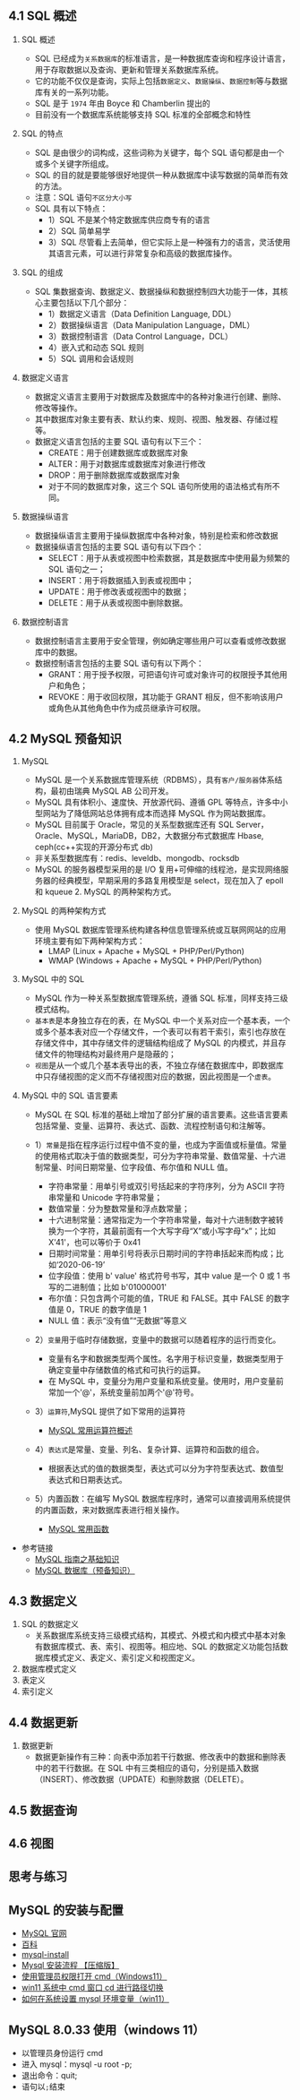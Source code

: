 ## 4.1 SQL 概述

1. SQL 概述

   - SQL 已经成为`关系数据库`的标准语言，是一种数据库查询和程序设计语言，用于存取数据以及查询、更新和管理关系数据库系统。
   - 它的功能不仅仅是查询，实际上包括`数据定义`、`数据操纵`、`数据控制`等与数据库有关的一系列功能。
   - SQL 是于 `1974` 年由 Boyce 和 Chamberlin 提出的
   - 目前没有一个数据库系统能够支持 SQL 标准的全部概念和特性

2. SQL 的特点

   - SQL 是由很少的词构成，这些词称为关键字，每个 SQL 语句都是由一个或多个关键字所组成。
   - SQL 的目的就是要能够很好地提供一种从数据库中读写数据的简单而有效的方法。
   - 注意：SQL 语句`不区分大小写`
   - SQL 具有以下特点：
     - 1）SQL 不是某个特定数据库供应商专有的语言
     - 2）SQL 简单易学
     - 3）SQL 尽管看上去简单，但它实际上是一种强有力的语言，灵活使用其语言元素，可以进行非常复杂和高级的数据库操作。

3. SQL 的组成

   - SQL 集数据查询、数据定义、数据操纵和数据控制四大功能于一体，其核心主要包括以下几个部分：
     - 1）数据定义语言（Data Definition Language, DDL）
     - 2）数据操纵语言（Data Manipulation Language，DML）
     - 3）数据控制语言（Data Control Language，DCL）
     - 4）嵌入式和动态 SQL 规则
     - 5）SQL 调用和会话规则

4. 数据定义语言

   - 数据定义语言主要用于对数据库及数据库中的各种对象进行创建、删除、修改等操作。
   - 其中数据库对象主要有表、默认约束、规则、视图、触发器、存储过程等。
   - 数据定义语言包括的主要 SQL 语句有以下三个：
     - CREATE：用于创建数据库或数据库对象
     - ALTER：用于对数据库或数据库对象进行修改
     - DROP：用于删除数据库或数据库对象
     - 对于不同的数据库对象，这三个 SQL 语句所使用的语法格式有所不同。

5. 数据操纵语言

   - 数据操纵语言主要用于操纵数据库中各种对象，特别是检索和修改数据
   - 数据操纵语言包括的主要 SQL 语句有以下四个：
     - SELECT：用于从表或视图中检索数据，其是数据库中使用最为频繁的 SQL 语句之一；
     - INSERT：用于将数据插入到表或视图中；
     - UPDATE：用于修改表或视图中的数据；
     - DELETE：用于从表或视图中删除数据。

6. 数据控制语言
   - 数据控制语言主要用于安全管理，例如确定哪些用户可以查看或修改数据库中的数据。
   - 数据控制语言包括的主要 SQL 语句有以下两个：
     - GRANT：用于授予权限，可把语句许可或对象许可的权限授予其他用户和角色；
     - REVOKE：用于收回权限，其功能于 GRANT 相反，但不影响该用户或角色从其他角色中作为成员继承许可权限。

## 4.2 MySQL 预备知识

1. MySQL

   - MySQL 是一个关系数据库管理系统（RDBMS），具有`客户/服务器`体系结构，最初由瑞典 MySQL AB 公司开发。
   - MySQL 具有体积小、速度快、开放源代码、遵循 GPL 等特点，许多中小型网站为了降低网站总体拥有成本而选择 MySQL 作为网站数据库。
   - MySQL 目前属于 Oracle，常见的关系型数据库还有 SQL Server，Oracle、MySQL，MariaDB，DB2，大数据分布式数据库 Hbase, ceph(cc++实现的开源分布式 db)
   - 非关系型数据库有：redis、leveldb、mongodb、rocksdb
   - MySQL 的服务器模型采用的是 I/O 复用+可伸缩的线程池，是实现网络服务器的经典模型，早期采用的多路复用模型是 select，现在加入了 epoll 和 kqueue 2. MySQL 的两种架构方式。

2. MySQL 的两种架构方式

   - 使用 MySQL 数据库管理系统构建各种信息管理系统或互联网网站的应用环境主要有如下两种架构方式：
     - LMAP (Linux + Apache + MySQL + PHP/Perl/Python)
     - WMAP (Windows + Apache + MySQL + PHP/Perl/Python)

3. MySQL 中的 SQL

   - MySQL 作为一种关系型数据库管理系统，遵循 SQL 标准，同样支持三级模式结构。
   - `基本表`是本身独立存在的表，在 MySQL 中一个关系对应一个基本表，一个或多个基本表对应一个存储文件，一个表可以有若干索引，索引也存放在存储文件中，其中存储文件的逻辑结构组成了 MySQL 的内模式，并且存储文件的物理结构对最终用户是隐蔽的；
   - `视图`是从一个或几个基本表导出的表，不独立存储在数据库中，即数据库中只存储视图的定义而不存储视图对应的数据，因此视图是一个`虚表`。

4. MySQL 中的 SQL 语言要素

   - MySQL 在 SQL 标准的基础上增加了部分扩展的语言要素。这些语言要素包括常量、变量、运算符、表达式、函数、流程控制语句和注解等。
   - 1）`常量`是指在程序运行过程中值不变的量，也成为字面值或标量值。常量的使用格式取决于值的数据类型，可分为字符串常量、数值常量、十六进制常量、时间日期常量、位字段值、布尔值和 NULL 值。

     - 字符串常量：用单引号或双引号括起来的字符序列，分为 ASCII 字符串常量和 Unicode 字符串常量；
     - 数值常量：分为整数常量和浮点数常量；
     - 十六进制常量：通常指定为一个字符串常量，每对十六进制数字被转换为一个字符，其最前面有一个大写字母“X”或小写字母“x”；比如 X'41'，也可以等价于 0x41
     - 日期时间常量：用单引号将表示日期时间的字符串括起来而构成；比如‘2020-06-19’
     - 位字段值：使用 b' value' 格式符号书写，其中 value 是一个 0 或 1 书写的二进制值；比如 b'01000001'
     - 布尔值：只包含两个可能的值，TRUE 和 FALSE。其中 FALSE 的数字值是 0，TRUE 的数字值是 1
     - NULL 值：表示“没有值”“无数据”等意义

   - 2）`变量`用于临时存储数据，变量中的数据可以随着程序的运行而变化。

     - 变量有名字和数据类型两个属性。名字用于标识变量，数据类型用于确定变量中存储数值的格式和可执行的运算。
     - 在 MySQL 中，变量分为用户变量和系统变量。使用时，用户变量前常加一个'@'，系统变量前加两个'@'符号。

   - 3）`运算符`,MySQL 提供了如下常用的运算符

     - [MySQL 常用运算符概述](http://c.biancheng.net/view/7575.html)

   - 4）`表达式`是常量、变量、列名、复杂计算、运算符和函数的组合。

     - 根据表达式的值的数据类型，表达式可以分为字符型表达式、数值型表达式和日期表达式。

   - 5）内置函数：在编写 MySQL 数据库程序时，通常可以直接调用系统提供的内置函数，来对数据库表进行相关操作。
     - [MySQL 常用函数](http://c.biancheng.net/mysql/function/)

- 参考链接
  - [MySQL 指南之基础知识](https://juejin.cn/post/6844903797999796231)
  - [MySQL 数据库（预备知识）](https://www.cnblogs.com/yinminbo/p/11780651.html)

## 4.3 数据定义

1. SQL 的数据定义
   - 关系数据库系统支持三级模式结构，其模式、外模式和内模式中基本对象有数据库模式、表、索引、视图等。相应地、SQL 的数据定义功能包括数据库模式定义、表定义、索引定义和视图定义。
2. 数据库模式定义
3. 表定义
4. 索引定义

## 4.4 数据更新

1. 数据更新
   - 数据更新操作有三种：向表中添加若干行数据、修改表中的数据和删除表中的若干行数据。在 SQL 中有三类相应的语句，分别是插入数据（INSERT）、修改数据（UPDATE）和删除数据（DELETE）。

## 4.5 数据查询

## 4.6 视图

## 思考与练习

## MySQL 的安装与配置

- [MySQL 官网](https://www.mysql.com/)
- [百科](https://zh.wikipedia.org/zh-cn/MySQL)
- [mysql-install](https://www.runoob.com/mysql/mysql-install.html)
- [Mysql 安装流程 【压缩版】](https://blog.csdn.net/qq_42780885/article/details/123076558)
- [使用管理员权限打开 cmd（Windows11）](https://cloud.tencent.com/developer/article/1908665)
- [win11 系统中 cmd 窗口 cd 进行路径切换](https://blog.csdn.net/weixin_44804514/article/details/126935426)
- [如何在系统设置 mysql 环境变量（win11）](https://blog.csdn.net/qq_28503457/article/details/119322252)

## MySQL 8.0.33 使用（windows 11）

- 以管理员身份运行 cmd
- 进入 mysql：mysql -u root -p;
- 退出命令：quit;
- 语句以`;`结束

